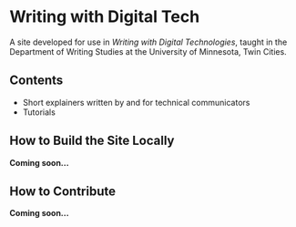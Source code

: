 # Writing with Digital Tech

A site developed for use in *Writing with Digital Technologies*, taught in the Department of Writing Studies at the University of Minnesota, Twin Cities. 

## Contents

* Short explainers written by and for technical communicators
* Tutorials 

## How to Build the Site Locally

**Coming soon...**

## How to Contribute

**Coming soon...**
